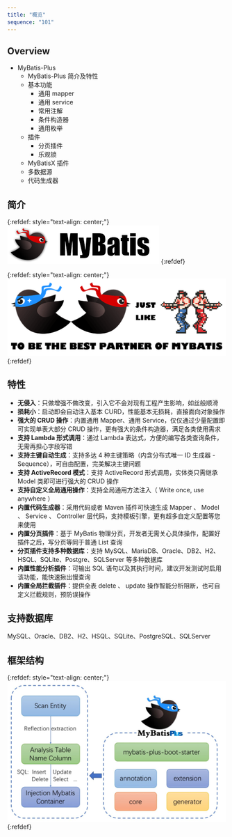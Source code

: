 ```yaml
---
title: "概览"
sequence: "101"
---
```


## Overview

- MyBatis-Plus
    - MyBatis-Plus 简介及特性
    - 基本功能
        - 通用 mapper
        - 通用 service
        - 常用注解
        - 条件构造器
        - 通用枚举
    - 插件
        - 分页插件
        - 乐观锁
    - MyBatisX 插件
    - 多数据源
    - 代码生成器

## 简介

{:refdef: style="text-align: center;"}
![](/assets/images/db/mybatis/mybatis-logo.png)
{:refdef}

{:refdef: style="text-align: center;"}
![](/assets/images/db/mybatis-plus/relationship-with-mybatis.png)
{:refdef}

## 特性

- **无侵入**：只做增强不做改变，引入它不会对现有工程产生影响，如丝般顺滑
- **损耗小**：启动即会自动注入基本 CURD，性能基本无损耗，直接面向对象操作
- **强大的 CRUD 操作**：内置通用 Mapper、通用 Service，仅仅通过少量配置即可实现单表大部分 CRUD 操作，更有强大的条件构造器，满足各类使用需求
- **支持 Lambda 形式调用**：通过 Lambda 表达式，方便的编写各类查询条件，无需再担心字段写错
- **支持主键自动生成**：支持多达 4 种主键策略（内含分布式唯一 ID 生成器 - Sequence），可自由配置，完美解决主键问题
- **支持 ActiveRecord 模式**：支持 ActiveRecord 形式调用，实体类只需继承 Model 类即可进行强大的 CRUD 操作
- **支持自定义全局通用操作**：支持全局通用方法注入（ Write once, use anywhere ）
- **内置代码生成器**：采用代码或者 Maven 插件可快速生成 Mapper 、 Model 、 Service 、 Controller 层代码，支持模板引擎，更有超多自定义配置等您来使用
- **内置分页插件**：基于 MyBatis 物理分页，开发者无需关心具体操作，配置好插件之后，写分页等同于普通 List 查询
- **分页插件支持多种数据库**：支持 MySQL、MariaDB、Oracle、DB2、H2、HSQL、SQLite、Postgre、SQLServer 等多种数据库
- **内置性能分析插件**：可输出 SQL 语句以及其执行时间，建议开发测试时启用该功能，能快速揪出慢查询
- **内置全局拦截插件**：提供全表 delete 、 update 操作智能分析阻断，也可自定义拦截规则，预防误操作

## 支持数据库

MySQL、Oracle、DB2、H2、HSQL、SQLite、PostgreSQL、SQLServer

## 框架结构

{:refdef: style="text-align: center;"}
![](/assets/images/db/mybatis-plus/mybatis-plus-framework.jpg)
{:refdef}
